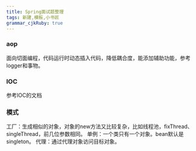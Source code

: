 ```yaml
---
title: Spring面试题整理
tags: 新建,模板,小书匠
grammar_cjkRuby: true
---
```


### aop
面向切面编程，代码运行时动态插入代码，降低耦合度，能添加辅助功能，参考logger和事物。
### IOC
参考IOC的文档
### 模式
工厂：生成相似的对象，对象的new方法又比较复杂，比如线程池，fixThread、singleThread，前几位参数相同。
单例：一个类只有一个对象。bean默认是singleton。
代理：通过代理对象访问目标对象。